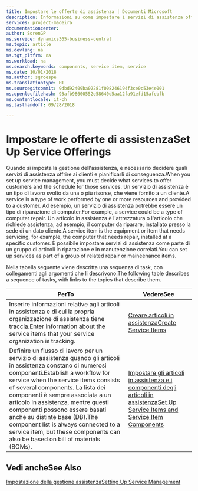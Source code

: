 ```yaml
---
title: Impostare le offerte di assistenza | Documenti Microsoft
description: Informazioni su come impostare i servizi di assistenza offerti ai clienti.
services: project-madeira
documentationcenter: 
author: SorenGP
ms.service: dynamics365-business-central
ms.topic: article
ms.devlang: na
ms.tgt_pltfrm: na
ms.workload: na
ms.search.keywords: components, service item, service
ms.date: 10/01/2018
ms.author: sgroespe
ms.translationtype: HT
ms.sourcegitcommit: 9dbd92409ba02281f008246194f3ce0c53e4e001
ms.openlocfilehash: 93afb98600552e58640d5aa12fa91efd15afebfb
ms.contentlocale: it-ch
ms.lasthandoff: 09/28/2018

---
```


# <a name="set-up-service-offerings"></a><span data-ttu-id="8d301-103">Impostare le offerte di assistenza</span><span class="sxs-lookup"><span data-stu-id="8d301-103">Set Up Service Offerings</span></span>
<span data-ttu-id="8d301-104">Quando si imposta la gestione dell'assistenza, è necessario decidere quali servizi di assistenza offrire ai clienti e pianificarli di conseguenza.</span><span class="sxs-lookup"><span data-stu-id="8d301-104">When you set up service management, you must decide what services to offer customers and the schedule for those services.</span></span> <span data-ttu-id="8d301-105">Un servizio di assistenza è un tipo di lavoro svolto da una o più risorse, che viene fornito a un cliente.</span><span class="sxs-lookup"><span data-stu-id="8d301-105">A service is a type of work performed by one or more resources and provided to a customer.</span></span> <span data-ttu-id="8d301-106">Ad esempio, un servizio di assistenza potrebbe essere un tipo di riparazione di computer.</span><span class="sxs-lookup"><span data-stu-id="8d301-106">For example, a service could be a type of computer repair.</span></span> <span data-ttu-id="8d301-107">Un articolo in assistenza è l'attrezzatura o l'articolo che richiede assistenza, ad esempio, il computer da riparare, installato presso la sede di un dato cliente.</span><span class="sxs-lookup"><span data-stu-id="8d301-107">A service item is the equipment or item that needs servicing, for example, the computer that needs repair, installed at a specific customer.</span></span> <span data-ttu-id="8d301-108">È possibile impostare servizi di assistenza come parte di un gruppo di articoli in riparazione e in manutenzione correlati.</span><span class="sxs-lookup"><span data-stu-id="8d301-108">You can set up services as part of a group of related repair or maineenance items.</span></span>  
  
<span data-ttu-id="8d301-109">Nella tabella seguente viene descritta una sequenza di task, con collegamenti agli argomenti che li descrivono.</span><span class="sxs-lookup"><span data-stu-id="8d301-109">The following table describes a sequence of tasks, with links to the topics that describe them.</span></span>  
  
|<span data-ttu-id="8d301-110">**Per**</span><span class="sxs-lookup"><span data-stu-id="8d301-110">**To**</span></span>|<span data-ttu-id="8d301-111">**Vedere**</span><span class="sxs-lookup"><span data-stu-id="8d301-111">**See**</span></span>|  
|------------|-------------|  
|<span data-ttu-id="8d301-112">Inserire informazioni relative agli articoli in assistenza e di cui la propria organizzazione di assistenza tiene traccia.</span><span class="sxs-lookup"><span data-stu-id="8d301-112">Enter information about the service items that your service organization is tracking.</span></span>|[<span data-ttu-id="8d301-113">Creare articoli in assistenza</span><span class="sxs-lookup"><span data-stu-id="8d301-113">Create Service Items</span></span>](service-how-to-create-service-items.md)|  
|<span data-ttu-id="8d301-114">Definire un flusso di lavoro per un servizio di assistenza quando gli articoli in assistenza constano di numerosi componenti.</span><span class="sxs-lookup"><span data-stu-id="8d301-114">Establish a workflow for service when the service items consists of several components.</span></span> <span data-ttu-id="8d301-115">La lista dei componenti è sempre associata a un articolo in assistenza, mentre questi componenti possono essere basati anche su distinte base (DB).</span><span class="sxs-lookup"><span data-stu-id="8d301-115">The component list is always connected to a service item, but these components can also be based on bill of materials (BOMs).</span></span>|[<span data-ttu-id="8d301-116">Impostare gli articoli in assistenza e i componenti degli articoli in assistenza</span><span class="sxs-lookup"><span data-stu-id="8d301-116">Set Up Service Items and Service Item Components</span></span>](service-how-setup-service-items.md)|  
  
## <a name="see-also"></a><span data-ttu-id="8d301-117">Vedi anche</span><span class="sxs-lookup"><span data-stu-id="8d301-117">See Also</span></span>  
[<span data-ttu-id="8d301-118">Impostazione della gestione assistenza</span><span class="sxs-lookup"><span data-stu-id="8d301-118">Setting Up Service Management</span></span>](service-setup-service.md)   
